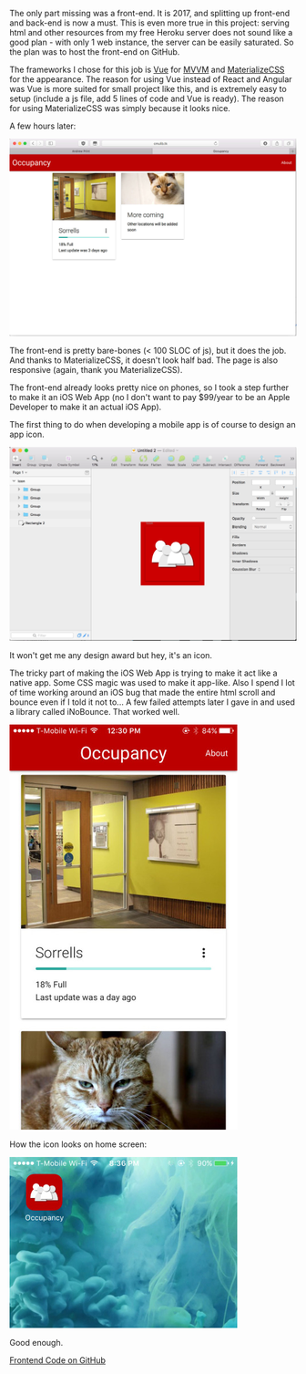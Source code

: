 The only part missing was a front-end. It is 2017, and splitting up front-end and back-end is now a must. 
This is even more true in this project: serving html and other resources from my free Heroku server does not sound like a good plan - with only 1 web instance, the server can be easily saturated. So the plan was to host the front-end on GitHub.

The frameworks I chose for this job is [Vue](https://vuejs.org/) for [MVVM](https://en.wikipedia.org/wiki/Model–view–viewmodel) and [MaterializeCSS](http://materializecss.com) for the appearance. The reason for using Vue instead of React and Angular was Vue is more suited for small project like this, and is extremely easy to setup (include a js file, add 5 lines of code and Vue is ready). The reason for using MaterializeCSS was simply because it looks nice.

A few hours later: 

![Web](cmulib.jpg)

The front-end is pretty bare-bones (< 100 SLOC of js), but it does the job. And thanks to MaterializeCSS, it doesn't look half bad. The page is also responsive (again, thank you MaterializeCSS).

The front-end already looks pretty nice on phones, so I took a step further to make it an iOS Web App (no I don't want to pay $99/year to be an Apple Developer to make it an actual iOS App).

The first thing to do when developing a mobile app is of course to design an app icon.

![Icon](icon.jpg)

It won't get me any design award but hey, it's an icon.

The tricky part of making the iOS Web App is trying to make it act like a native app. Some CSS magic was used to make it app-like. Also I spend I lot of time working around an iOS bug that made the entire html scroll and bounce even if I told it not to... A few failed attempts later I gave in and used a library called iNoBounce. That worked well.

![App](iosapp.jpg)

How the icon looks on home screen:

![Home](ioshome.jpg)

Good enough.

[Frontend Code on GitHub](https://github.com/gyf304/occupancy-frontend)
